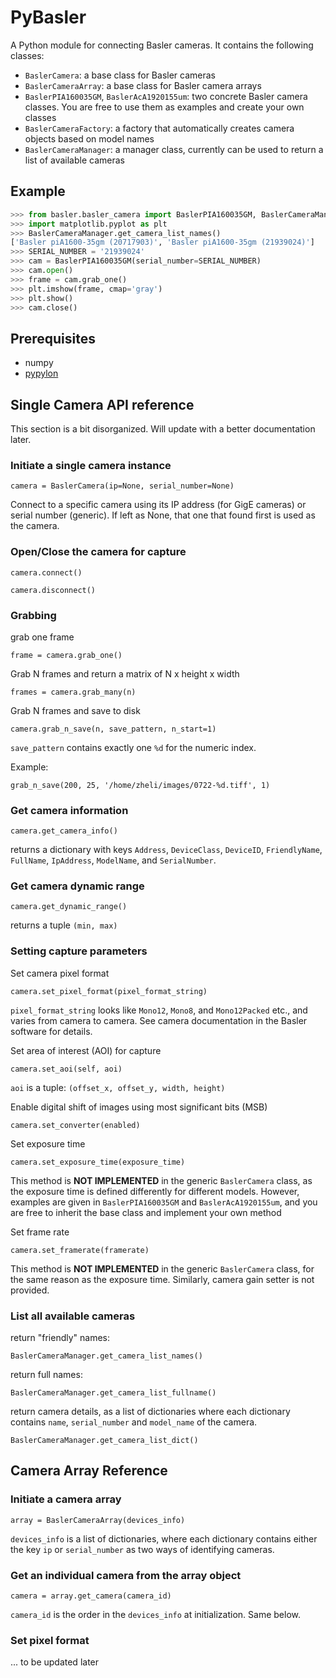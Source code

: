 # PyBasler
A Python module for connecting Basler cameras. It contains the following classes:
* `BaslerCamera`: a base class for Basler cameras
* `BaslerCameraArray`: a base class for Basler camera arrays
* `BaslerPIA160035GM`, `BaslerAcA1920155um`: two concrete Basler camera classes. You are free to use them as examples and create your own classes
* `BaslerCameraFactory`: a factory that automatically creates camera objects based on model names
* `BaslerCameraManager`: a manager class, currently can be used to return a list of available cameras

## Example

```Python
>>> from basler.basler_camera import BaslerPIA160035GM, BaslerCameraManager
>>> import matplotlib.pyplot as plt
>>> BaslerCameraManager.get_camera_list_names()
['Basler piA1600-35gm (20717903)', 'Basler piA1600-35gm (21939024)']
>>> SERIAL_NUMBER = '21939024'
>>> cam = BaslerPIA160035GM(serial_number=SERIAL_NUMBER)
>>> cam.open()
>>> frame = cam.grab_one()
>>> plt.imshow(frame, cmap='gray')
>>> plt.show()
>>> cam.close()
```

## Prerequisites

* numpy
* [pypylon](https://github.com/basler/pypylon)

## Single Camera API reference

This section is a bit disorganized. Will update with a better documentation later.

### Initiate a single camera instance

`camera = BaslerCamera(ip=None, serial_number=None)`

Connect to a specific camera using its IP address (for GigE cameras) or serial number (generic). If left as None, that one that found first is used as the camera.

### Open/Close the camera for capture

`camera.connect()`

`camera.disconnect()`

### Grabbing

grab one frame

`frame = camera.grab_one()`

Grab N frames and return a matrix of N x height x width

`frames = camera.grab_many(n)`

Grab N frames and save to disk

`camera.grab_n_save(n, save_pattern, n_start=1)`

`save_pattern` contains exactly one `%d` for the numeric index.

Example:

`grab_n_save(200, 25, '/home/zheli/images/0722-%d.tiff', 1)`

### Get camera information

`camera.get_camera_info()`

returns a dictionary with keys `Address`, `DeviceClass`, `DeviceID`, `FriendlyName`, `FullName`, `IpAddress`, `ModelName`, and `SerialNumber`.

### Get camera dynamic range

`camera.get_dynamic_range()`

returns a tuple `(min, max)`

### Setting capture parameters

Set camera pixel format

`camera.set_pixel_format(pixel_format_string)`

`pixel_format_string` looks like `Mono12`, `Mono8`, and `Mono12Packed` etc., and varies from camera to camera. See camera documentation in the Basler software for details.

Set area of interest (AOI) for capture

`camera.set_aoi(self, aoi)`

`aoi` is a tuple: `(offset_x, offset_y, width, height)`

Enable digital shift of images using most significant bits (MSB)

`camera.set_converter(enabled)`

Set exposure time

`camera.set_exposure_time(exposure_time)`

This method is **NOT IMPLEMENTED** in the generic `BaslerCamera` class, as the exposure time is defined differently for different models. However, examples are given in `BaslerPIA160035GM` and `BaslerAcA1920155um`, and you are free to inherit the base class and implement your own method

Set frame rate

`camera.set_framerate(framerate)`

This method is **NOT IMPLEMENTED** in the generic `BaslerCamera` class, for the same reason as the exposure time. Similarly, camera gain setter is not provided.

### List all available cameras

return "friendly" names:

`BaslerCameraManager.get_camera_list_names()`

return full names:

`BaslerCameraManager.get_camera_list_fullname()`

return camera details, as a list of dictionaries where each dictionary contains `name`, `serial_number` and `model_name` of the camera.

`BaslerCameraManager.get_camera_list_dict()`

## Camera Array Reference

### Initiate a camera array

`array = BaslerCameraArray(devices_info)`

`devices_info` is a list of dictionaries, where each dictionary contains either the key `ip` or `serial_number` as two ways of identifying cameras.

### Get an individual camera from the array object

`camera = array.get_camera(camera_id)`

`camera_id` is the order in the `devices_info` at initialization. Same below.

### Set pixel format

... to be updated later
